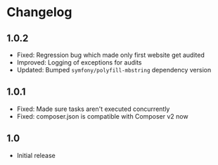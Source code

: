 # Changelog

## 1.0.2
- Fixed: Regression bug which made only first website get audited
- Improved: Logging of exceptions for audits
- Updated: Bumped `symfony/polyfill-mbstring` dependency version

## 1.0.1
- Fixed: Made sure tasks aren't executed concurrently
- Fixed: composer.json is compatible with Composer v2 now

## 1.0
- Initial release
